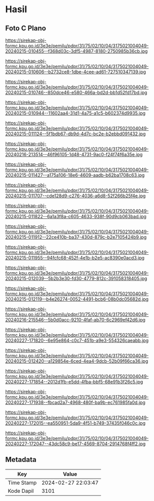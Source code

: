 # Hasil

## Foto C Plano

https://sirekap-obj-formc.kpu.go.id/3e3e/pemilu/pdpr/31/75/02/10/04/3175021004049-20240215-010455--f368d03c-3df5-4987-8180-2750985b36cb.jpg

https://sirekap-obj-formc.kpu.go.id/3e3e/pemilu/pdpr/31/75/02/10/04/3175021004049-20240215-010606--b2732ce8-1dbe-4cee-ad61-727510347139.jpg

https://sirekap-obj-formc.kpu.go.id/3e3e/pemilu/pdpr/31/75/02/10/04/3175021004049-20240215-010746--850dce46-e580-466a-bd2d-bb1d52fd17bd.jpg

https://sirekap-obj-formc.kpu.go.id/3e3e/pemilu/pdpr/31/75/02/10/04/3175021004049-20240215-010944--11602aa4-31d1-4a75-a1c5-b602374d9935.jpg

https://sirekap-obj-formc.kpu.go.id/3e3e/pemilu/pdpr/31/75/02/10/04/3175021004049-20240215-011124--5f1bdb67-db9d-4d7c-bc2e-b2ebbd091432.jpg

https://sirekap-obj-formc.kpu.go.id/3e3e/pemilu/pdpr/31/75/02/10/04/3175021004049-20240216-213514--46f96105-1d48-4731-9ac0-f24f74f6a35e.jpg

https://sirekap-obj-formc.kpu.go.id/3e3e/pemilu/pdpr/31/75/02/10/04/3175021004049-20240215-011427--a175a106-18e6-4609-aadb-b62ba1708c63.jpg

https://sirekap-obj-formc.kpu.go.id/3e3e/pemilu/pdpr/31/75/02/10/04/3175021004049-20240215-011707--cde128d9-c276-4036-a6d8-52f266b25f4e.jpg

https://sirekap-obj-formc.kpu.go.id/3e3e/pemilu/pdpr/31/75/02/10/04/3175021004049-20240215-011822--6a1a3f8a-c605-4633-938f-90d9cb063bad.jpg

https://sirekap-obj-formc.kpu.go.id/3e3e/pemilu/pdpr/31/75/02/10/04/3175021004049-20240215-011912--22ce410b-ba37-430d-879c-b2e7105424b9.jpg

https://sirekap-obj-formc.kpu.go.id/3e3e/pemilu/pdpr/31/75/02/10/04/3175021004049-20240215-011955--94fcfc68-452f-4e1b-b2e5-ac8390e0acd3.jpg

https://sirekap-obj-formc.kpu.go.id/3e3e/pemilu/pdpr/31/75/02/10/04/3175021004049-20240215-012039--5b2b3e30-fd30-4779-812c-391058318405.jpg

https://sirekap-obj-formc.kpu.go.id/3e3e/pemilu/pdpr/31/75/02/10/04/3175021004049-20240215-012119--b4e26274-0052-4491-bcb6-08b0dc05682d.jpg

https://sirekap-obj-formc.kpu.go.id/3e3e/pemilu/pdpr/31/75/02/10/04/3175021004049-20240216-215546--5b0d0acc-9210-4faf-ab70-6c2969ef42d6.jpg

https://sirekap-obj-formc.kpu.go.id/3e3e/pemilu/pdpr/31/75/02/10/04/3175021004049-20240227-171820--6e95e864-c0c7-451b-a9e3-554326caeabb.jpg

https://sirekap-obj-formc.kpu.go.id/3e3e/pemilu/pdpr/31/75/02/10/04/3175021004049-20240215-012420--a129854e-6ced-4ea4-9dcb-52b09f66ca36.jpg

https://sirekap-obj-formc.kpu.go.id/3e3e/pemilu/pdpr/31/75/02/10/04/3175021004049-20240227-171854--2012d1fb-e5dd-4fba-bbf5-68e91b3f26c5.jpg

https://sirekap-obj-formc.kpu.go.id/3e3e/pemilu/pdpr/31/75/02/10/04/3175021004049-20240227-171938--fbcad2a7-4968-480f-ba9b-ec761985fa0d.jpg

https://sirekap-obj-formc.kpu.go.id/3e3e/pemilu/pdpr/31/75/02/10/04/3175021004049-20240227-172015--ea550951-5da9-4f51-b749-37435f046c0c.jpg

https://sirekap-obj-formc.kpu.go.id/3e3e/pemilu/pdpr/31/75/02/10/04/3175021004049-20240227-172047--43dc58c9-be17-4569-8704-2914768f4ff2.jpg


## Metadata

| Key        | Value               |
| ---------- | ------------------- |
| Time Stamp | 2024-02-27 22:03:47 |
| Kode Dapil | 3101                |



